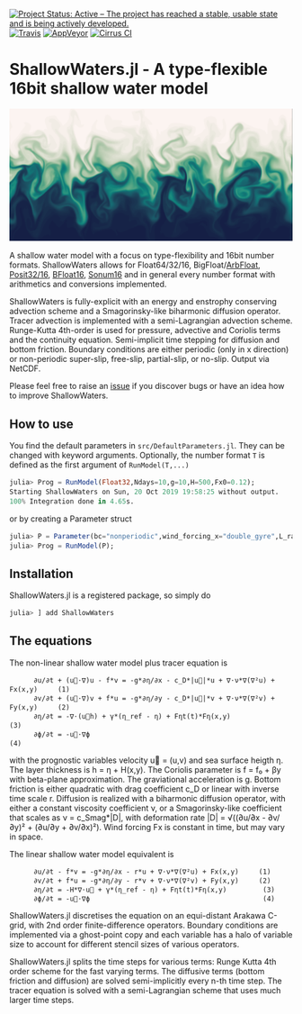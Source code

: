 [![Project Status: Active – The project has reached a stable, usable state and is being actively developed.](https://img.shields.io/badge/repo_status-active-brightgreen?style=flat-square)](https://www.repostatus.org/#active)
[![Travis](https://img.shields.io/travis/com/milankl/ShallowWaters.jl?label=Linux%20%26%20osx&logo=travis&style=flat-square)](https://travis-ci.com/milankl/ShallowWaters.jl)
[![AppVeyor](https://img.shields.io/appveyor/ci/milankl/ShallowWaters-jl?label=Windows&logo=appveyor&logoColor=white&style=flat-square)](https://ci.appveyor.com/project/milankl/ShallowWaters-jl)
[![Cirrus CI](https://img.shields.io/cirrus/github/milankl/ShallowWaters.jl?label=FreeBSD&logo=cirrus-ci&logoColor=white&style=flat-square)](https://cirrus-ci.com/github/milankl/ShallowWaters.jl)


# ShallowWaters.jl - A type-flexible 16bit shallow water model
![sst](figs/sst_posit16.png?raw=true "SST")

A shallow water model with a focus on type-flexibility and 16bit number formats. ShallowWaters allows for Float64/32/16, BigFloat/[ArbFloat](https://github.com/JeffreySarnoff/ArbNumerics.jl), [Posit32/16](https://github.com/milankl/SoftPosit.jl), [BFloat16](https://github.com/JuliaComputing/BFloat16s.jl), [Sonum16](https://github.com/milankl/Sonums.jl) and in general every number format with arithmetics and conversions implemented.

ShallowWaters is fully-explicit with an energy and enstrophy conserving advection scheme and a Smagorinsky-like biharmonic diffusion operator. Tracer advection is implemented with a semi-Lagrangian advection scheme. Runge-Kutta 4th-order is used for pressure, advective and Coriolis terms and the continuity equation. Semi-implicit time stepping for diffusion and bottom friction. Boundary conditions are either periodic (only in x direction) or non-periodic super-slip, free-slip, partial-slip, or no-slip. Output via NetCDF.

Please feel free to raise an [issue](https://github.com/milankl/ShallowWaters.jl/issues) if you discover bugs or have an idea how to improve ShallowWaters.

## How to use

You find the default parameters in `src/DefaultParameters.jl`. They can be changed with keyword arguments. Optionally, the number format `T` is defined as the first argument of `RunModel(T,...)`
```julia
julia> Prog = RunModel(Float32,Ndays=10,g=10,H=500,Fx0=0.12);
Starting ShallowWaters on Sun, 20 Oct 2019 19:58:25 without output.
100% Integration done in 4.65s.
```
or by creating a Parameter struct
```julia
julia> P = Parameter(bc="nonperiodic",wind_forcing_x="double_gyre",L_ratio=1,nx=128);
julia> Prog = RunModel(P);
```

## Installation

ShallowWaters.jl is a registered package, so simply do

```julia
julia> ] add ShallowWaters
```

## The equations

The non-linear shallow water model plus tracer equation is

          ∂u/∂t + (u⃗⋅∇)u - f*v = -g*∂η/∂x - c_D*|u⃗|*u + ∇⋅ν*∇(∇²u) + Fx(x,y)     (1)
          ∂v/∂t + (u⃗⋅∇)v + f*u = -g*∂η/∂y - c_D*|u⃗|*v + ∇⋅ν*∇(∇²v) + Fy(x,y)     (2)
          ∂η/∂t = -∇⋅(u⃗h) + γ*(η_ref - η) + Fηt(t)*Fη(x,y)                       (3)
          ∂ϕ/∂t = -u⃗⋅∇ϕ                                                          (4)

with the prognostic variables velocity u⃗ = (u,v) and sea surface heigth η. The layer thickness is h = η + H(x,y). The Coriolis parameter is f = f₀ + βy with beta-plane approximation. The graviational acceleration is g. Bottom friction is either quadratic with drag coefficient c_D or linear with inverse time scale r. Diffusion is realized with a biharmonic diffusion operator, with either a constant viscosity coefficient ν, or a Smagorinsky-like coefficient that scales as ν = c_Smag*|D|, with deformation rate |D| = √((∂u/∂x - ∂v/∂y)² + (∂u/∂y + ∂v/∂x)²). Wind forcing Fx is constant in time, but may vary in space.

The linear shallow water model equivalent is

          ∂u/∂t - f*v = -g*∂η/∂x - r*u + ∇⋅ν*∇(∇²u) + Fx(x,y)     (1)
          ∂v/∂t + f*u = -g*∂η/∂y - r*v + ∇⋅ν*∇(∇²v) + Fy(x,y)     (2)
          ∂η/∂t = -H*∇⋅u⃗ + γ*(η_ref - η) + Fηt(t)*Fη(x,y)         (3)
          ∂ϕ/∂t = -u⃗⋅∇ϕ                                           (4)

ShallowWaters.jl discretises the equation on an equi-distant Arakawa C-grid, with 2nd order finite-difference operators. Boundary conditions are implemented via a ghost-point copy and each variable has a halo of variable size to account for different stencil sizes of various operators.

ShallowWaters.jl splits the time steps for various terms: Runge Kutta 4th order scheme for the fast varying terms. The diffusive terms (bottom friction and diffusion) are solved semi-implicitly every n-th time step. The tracer equation is solved with a semi-Lagrangian scheme that uses much larger time steps.
